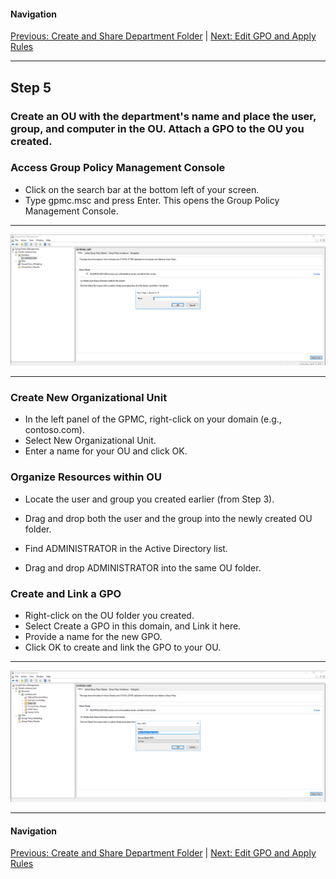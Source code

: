 #### Navigation

[Previous: Create and Share Department Folder](step4.md) | [Next: Edit GPO and Apply Rules](step6.md)

---


## Step 5

### Create an OU with the department's name and place the user, group, and computer in the OU. Attach a GPO to the OU you created.

### Access Group Policy Management Console

- Click on the search bar at the bottom left of your screen.
- Type gpmc.msc and press Enter. This opens the Group Policy Management Console.

---

![alt text](https://github.com/hcoco1/Career-Simulation-2/blob/main/images/step_5_1.png?raw=true)

---

### Create New Organizational Unit

- In the left panel of the GPMC, right-click on your domain (e.g., contoso.com).
- Select New Organizational Unit.
- Enter a name for your OU and click OK.

### Organize Resources within OU


- Locate the user and group you created earlier (from Step 3).
- Drag and drop both the user and the group into the newly created OU folder.

- Find ADMINISTRATOR in the Active Directory list.
- Drag and drop ADMINISTRATOR into the same OU folder.

### Create and Link a GPO

- Right-click on the OU folder you created.
- Select Create a GPO in this domain, and Link it here.
- Provide a name for the new GPO.
- Click OK to create and link the GPO to your OU.
---

![alt text](https://github.com/hcoco1/Career-Simulation-2/blob/main/images/step_5_2.png?raw=true)

---

#### Navigation

[Previous: Create and Share Department Folder](step4.md) | [Next: Edit GPO and Apply Rules](step6.md)

